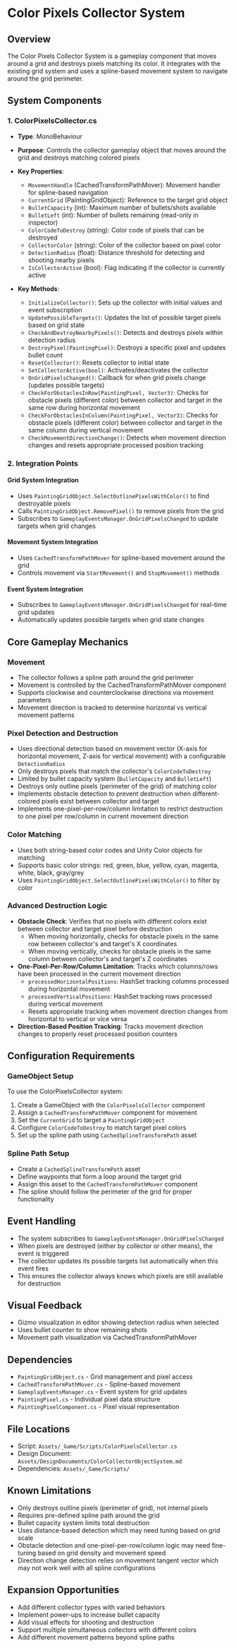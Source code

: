 # Color Pixels Collector System

## Overview
The Color Pixels Collector System is a gameplay component that moves around a grid and destroys pixels matching its color. It integrates with the existing grid system and uses a spline-based movement system to navigate around the grid perimeter.

## System Components

### 1. ColorPixelsCollector.cs
- **Type**: MonoBehaviour
- **Purpose**: Controls the collector gameplay object that moves around the grid and destroys matching colored pixels
- **Key Properties**:
  - `MovementHandle` (CachedTransformPathMover): Movement handler for spline-based navigation
  - `CurrentGrid` (PaintingGridObject): Reference to the target grid object
  - `BulletCapacity` (int): Maximum number of bullets/shots available
  - `BulletLeft` (int): Number of bullets remaining (read-only in inspector)
  - `ColorCodeToDestroy` (string): Color code of pixels that can be destroyed
  - `CollectorColor` (string): Color of the collector based on pixel color
  - `DetectionRadius` (float): Distance threshold for detecting and shooting nearby pixels
  - `IsCollectorActive` (bool): Flag indicating if the collector is currently active

- **Key Methods**:
  - `InitializeCollector()`: Sets up the collector with initial values and event subscription
  - `UpdatePossibleTargets()`: Updates the list of possible target pixels based on grid state
  - `CheckAndDestroyNearbyPixels()`: Detects and destroys pixels within detection radius
  - `DestroyPixel(PaintingPixel)`: Destroys a specific pixel and updates bullet count
  - `ResetCollector()`: Resets collector to initial state
  - `SetCollectorActive(bool)`: Activates/deactivates the collector
  - `OnGridPixelsChanged()`: Callback for when grid pixels change (updates possible targets)
  - `CheckForObstaclesInRow(PaintingPixel, Vector3)`: Checks for obstacle pixels (different color) between collector and target in the same row during horizontal movement
  - `CheckForObstaclesInColumn(PaintingPixel, Vector3)`: Checks for obstacle pixels (different color) between collector and target in the same column during vertical movement
  - `CheckMovementDirectionChange()`: Detects when movement direction changes and resets appropriate processed position tracking

### 2. Integration Points

#### Grid System Integration
- Uses `PaintingGridObject.SelectOutlinePixelsWithColor()` to find destroyable pixels
- Calls `PaintingGridObject.RemovePixel()` to remove pixels from the grid
- Subscribes to `GameplayEventsManager.OnGridPixelsChanged` to update targets when grid changes

#### Movement System Integration
- Uses `CachedTransformPathMover` for spline-based movement around the grid
- Controls movement via `StartMovement()` and `StopMovement()` methods

#### Event System Integration
- Subscribes to `GameplayEventsManager.OnGridPixelsChanged` for real-time grid updates
- Automatically updates possible targets when grid state changes

## Core Gameplay Mechanics

### Movement
- The collector follows a spline path around the grid perimeter
- Movement is controlled by the CachedTransformPathMover component
- Supports clockwise and counterclockwise directions via movement parameters
- Movement direction is tracked to determine horizontal vs vertical movement patterns

### Pixel Detection and Destruction
- Uses directional detection based on movement vector (X-axis for horizontal movement, Z-axis for vertical movement) with a configurable `DetectionRadius`
- Only destroys pixels that match the collector's `ColorCodeToDestroy`
- Limited by bullet capacity system (`BulletCapacity` and `BulletLeft`)
- Destroys only outline pixels (perimeter of the grid) of matching color
- Implements obstacle detection to prevent destruction when different-colored pixels exist between collector and target
- Implements one-pixel-per-row/column limitation to restrict destruction to one pixel per row/column in current movement direction

### Color Matching
- Uses both string-based color codes and Unity Color objects for matching
- Supports basic color strings: red, green, blue, yellow, cyan, magenta, white, black, gray/grey
- Uses `PaintingGridObject.SelectOutlinePixelsWithColor()` to filter by color

### Advanced Destruction Logic
- **Obstacle Check**: Verifies that no pixels with different colors exist between collector and target pixel before destruction
  - When moving horizontally, checks for obstacle pixels in the same row between collector's and target's X coordinates
  - When moving vertically, checks for obstacle pixels in the same column between collector's and target's Z coordinates
- **One-Pixel-Per-Row/Column Limitation**: Tracks which columns/rows have been processed in the current movement direction
  - `processedHorizontalPositions`: HashSet tracking columns processed during horizontal movement
  - `processedVerticalPositions`: HashSet tracking rows processed during vertical movement
  - Resets appropriate tracking when movement direction changes from horizontal to vertical or vice versa
- **Direction-Based Position Tracking**: Tracks movement direction changes to properly reset processed position counters

## Configuration Requirements

### GameObject Setup
To use the ColorPixelsCollector system:
1. Create a GameObject with the `ColorPixelsCollector` component
2. Assign a `CachedTransformPathMover` component for movement
3. Set the `CurrentGrid` to target a `PaintingGridObject`
4. Configure `ColorCodeToDestroy` to match target pixel colors
5. Set up the spline path using `CachedSplineTransformPath` asset

### Spline Path Setup
- Create a `CachedSplineTransformPath` asset
- Define waypoints that form a loop around the target grid
- Assign this asset to the `CachedTransformPathMover` component
- The spline should follow the perimeter of the grid for proper functionality

## Event Handling
- The system subscribes to `GameplayEventsManager.OnGridPixelsChanged` 
- When pixels are destroyed (either by collector or other means), the event is triggered
- The collector updates its possible targets list automatically when this event fires
- This ensures the collector always knows which pixels are still available for destruction

## Visual Feedback
- Gizmo visualization in editor showing detection radius when selected
- Uses bullet counter to show remaining shots
- Movement path visualization via CachedTransformPathMover

## Dependencies
- `PaintingGridObject.cs` - Grid management and pixel access
- `CachedTransformPathMover.cs` - Spline-based movement
- `GameplayEventsManager.cs` - Event system for grid updates
- `PaintingPixel.cs` - Individual pixel data structure
- `PaintingPixelComponent.cs` - Pixel visual representation

## File Locations
- Script: `Assets/_Game/Scripts/ColorPixelsCollector.cs`
- Design Document: `Assets/DesignDocuments/ColorCollectorObjectSystem.md`
- Dependencies: `Assets/_Game/Scripts/`

## Known Limitations
- Only destroys outline pixels (perimeter of grid), not internal pixels
- Requires pre-defined spline path around the grid
- Bullet capacity system limits total destruction
- Uses distance-based detection which may need tuning based on grid scale
- Obstacle detection and one-pixel-per-row/column logic may need fine-tuning based on grid density and movement speed
- Direction change detection relies on movement tangent vector which may not work well with all spline configurations

## Expansion Opportunities
- Add different collector types with varied behaviors
- Implement power-ups to increase bullet capacity
- Add visual effects for shooting and destruction
- Support multiple simultaneous collectors with different colors
- Add different movement patterns beyond spline paths